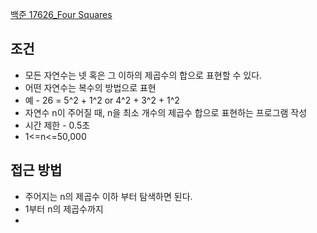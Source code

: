 [백준 17626_Four Squares](www.acmicpc.net/problem/17626)



## 조건
- 모든 자연수는 넷 혹은 그 이하의 제곱수의 합으로 표현할 수 있다.
- 어떤 자연수는 복수의 방법으로 표현
- 예 - 26 = 5^2 + 1^2 or 4^2 + 3^2 + 1^2
- 자연수 n이 주어질 때, n을 최소 개수의 제곱수 합으로 표현하는 프로그램 작성
- 시간 제한 - 0.5초
- 1<=n<=50,000




## 접근 방법
- 주어지는 n의 제곱수 이하 부터 탐색하면 된다.
- 1부터 n의 제곱수까지 
- 